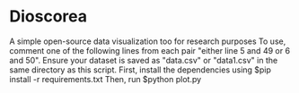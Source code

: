 # Dioscorea
A simple open-source data visualization too for research purposes
To use, comment one of the following lines from each pair "either line 5 and 49 or 6 and 50". Ensure your dataset is saved as "data.csv" or "data1.csv" in the same directory as this script.
First, install the dependencies using $pip install -r requirements.txt
Then, run $python plot.py
